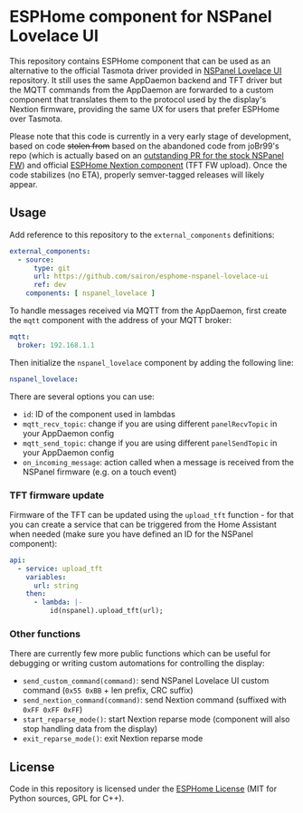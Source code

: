 # ESPHome component for NSPanel Lovelace UI

This repository contains ESPHome component that can be used as an alternative to the official
Tasmota driver provided in [NSPanel Lovelace UI](https://github.com/joBr99/nspanel-lovelace-ui)
repository. It still uses the same AppDaemon backend and TFT driver but the MQTT commands
from the AppDaemon are forwarded to a custom component that translates them to the protocol
used by the display's Nextion firmware, providing the same UX for users that prefer ESPHome
over Tasmota.

Please note that this code is currently in a very early stage of development, based on code
~~stolen from~~ based on the abandoned code from joBr99's repo (which is actually based on an
[outstanding PR for the stock NSPanel FW](https://github.com/esphome/esphome/pull/2702)) and
official [ESPHome Nextion component](https://github.com/esphome/esphome/tree/dev/esphome/components/nextion)
(TFT FW upload). Once the code stabilizes (no ETA), properly semver-tagged releases will likely
appear. 

## Usage

Add reference to this repository to the `external_components` definitions: 

```yaml
external_components:
  - source:
      type: git
      url: https://github.com/sairon/esphome-nspanel-lovelace-ui
      ref: dev
    components: [ nspanel_lovelace ]
```

To handle messages received via MQTT from the AppDaemon, first create the `mqtt` component with the address of your
MQTT broker:
```yaml
mqtt:
  broker: 192.168.1.1
```

Then initialize the `nspanel_lovelace` component by adding the following line:
```yaml
nspanel_lovelace:
```

There are several options you can use:
 - `id`: ID of the component used in lambdas
 - `mqtt_recv_topic`: change if you are using different `panelRecvTopic` in your AppDaemon config
 - `mqtt_send_topic`: change if you are using different `panelSendTopic` in your AppDaemon config
 - `on_incoming_message`: action called when a message is received from the NSPanel firmware (e.g. on a touch event)

### TFT firmware update

Firmware of the TFT can be updated using the `upload_tft` function - for that you can create a service that can
be triggered from the Home Assistant when needed (make sure you have defined an ID for the NSPanel component):

```yaml
api:
  - service: upload_tft
    variables:
      url: string
    then:
      - lambda: |-
          id(nspanel).upload_tft(url);
```

### Other functions

There are currently few more public functions which can be useful for debugging or writing custom automations
for controlling the display:

 - `send_custom_command(command)`: send NSPanel Lovelace UI custom command (`0x55 0xBB` + len prefix, CRC suffix)
 - `send_nextion_command(command)`: send Nextion command (suffixed with `0xFF 0xFF 0xFF`)
 - `start_reparse_mode()`: start Nextion reparse mode (component will also stop handling data from the display)
 - `exit_reparse_mode()`: exit Nextion reparse mode

## License

Code in this repository is licensed under the [ESPHome License](LICENSE) (MIT for Python sources, GPL for C++).
